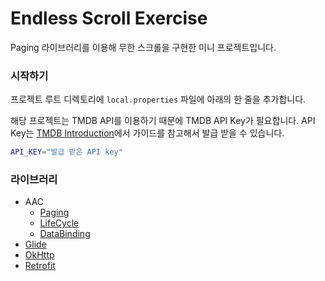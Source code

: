 # Endless Scroll Exercise

Paging 라이브러리를 이용해 무한 스크롤을 구현한 미니 프로젝트입니다.

### 시작하기

프로젝트 루트 디렉토리에 `local.properties` 파일에 아래의 한 줄을 추가합니다.

해당 프로젝트는 TMDB API를 이용하기 때문에 TMDB API Key가 필요합니다. API Key는 [TMDB Introduction](https://developers.themoviedb.org/3/getting-started/introduction)에서 가이드를 참고해서 발급 받을 수 있습니다.

```bash
API_KEY="발급 받은 API key"
```

### 라이브러리

- AAC
  - [Paging](https://developer.android.com/topic/libraries/architecture/paging)
  - [LifeCycle](https://developer.android.com/jetpack/androidx/releases/lifecycle)
  - [DataBinding](https://developer.android.com/topic/libraries/data-binding)
- [Glide](https://github.com/bumptech/glide)
- [OkHttp](https://square.github.io/okhttp)
- [Retrofit](https://square.github.io/retrofit) 
